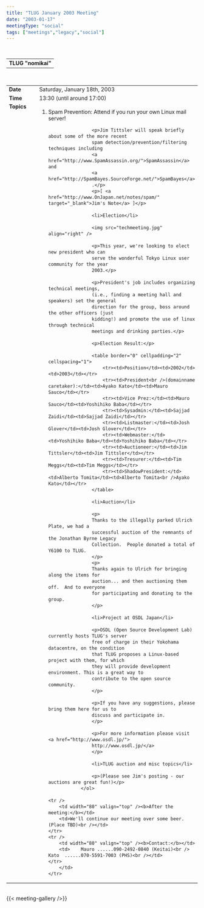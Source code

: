 ```yaml
---
title: "TLUG January 2003 Meeting"
date: "2003-01-17"
meetingType: "social"
tags: ["meetings","legacy","social"]
---
```


<br />

<table border="0" cellpadding="3" cellspacing="1" width="70%" /><tr>
		<td /><b>TLUG "nomikai"</b></td></tr>
</table><br />

<table border="0" width="70%" cellpadding="1" cellspacing="1" />
	<tr />
		<td width="80" valign="top" /><b>Date</b></td>
		<td>Saturday, January 18th, 2003<br /></td>
	</tr>
	<tr />
		<td width="80" valign="top" /><b>Time</b></td>
		<td>13:30 (until around 17:00)<br /></td>
	</tr>
	<tr />
		<td width="80" valign="top" /><b>Topics</b></td>
		<td>
			<p>
				<ol>
					<li>Spam Prevention: Attend if you run your own Linux mail server!</li>

					<p>Jim Tittsler will speak briefly about some of the more recent
					spam detection/prevention/filtering techniques including
					<a href="http://www.SpamAssassin.org/">SpamAssassin</a>  and 
					<a href="http://SpamBayes.SourceForge.net/">SpamBayes</a>
					.</p>
					<p>[ <a href="http://www.OnJapan.net/notes/spam/" target="_blank">Jim's Note</a> ]</p>

					<li>Election</li>
					
					<img src="techmeeting.jpg" align="right" />
					
					<p>This year, we're looking to elect new president who can
					serve the wonderful Tokyo Linux user community for the year
					2003.</p>
					
					<p>President's job includes organizing technical meetings,
					(i.e., finding a meeting hall and speakers) set the general
					direction for the group, boss around the other officers (just
					kidding!) and promote the use of linux through technical
					meetings and drinking parties.</p>

					<p>Election Result:</p>
					
					<table border="0" cellpadding="2" cellspacing="1">
						<tr><td>Position</td><td>2002</td><td>2003</td></tr>
						<tr><td>President<br />(domainname caretaker):</td><td>Ayako Kato</td><td>Mauro Sauco</td></tr>
						<tr><td>Vice Prez:</td><td>Mauro Sauco</td><td>Yoshihiko Baba</td></tr>
						<tr><td>Sysadmin:</td><td>Sajjad Zaidi</td><td>Sajjad Zaidi</td></tr>
						<tr><td>Listmaster:</td><td>Josh Glover</td><td>Josh Glover</td></tr>
						<tr><td>Webmaster:</td><td>Yoshihiko Baba</td><td>Yoshihiko Baba</td></tr>
						<tr><td>Auctioneer:</td><td>Jim Tittsler</td><td>Jim Tittsler</td></tr>
						<tr><td>Tresurer:</td><td>Tim Meggs</td><td>Tim Meggs</td></tr>
						<tr><td>ShadowPresident:</td><td>Alberto Tomita</td><td>Alberto Tomita<br />Ayako Kato</td></tr>
					</table>
					
					<li>Auction</li>
					
					<p>
					Thanks to the illegally parked Ulrich Plate, we had a
					successful auction of the remnants of the Jonathan Byrne Legacy
					Collection.  People donated a total of Y6100 to TLUG.
					</p>
					<p>
					Thanks again to Ulrich for bringing along the items for
					auction... and then auctioning them off.  And to everyone
					for participating and donating to the group.
					</p>
					
					<li>Project at OSDL Japan</li>

					<p>OSDL (Open Source Development Lab) currently hosts TLUG's server
					free of charge in their Yokohama datacentre, on the condition 
					that TLUG proposes a Linux-based project with them, for which 
					they will provide development environment. This is a great way to 
					contribute to the open source community. 
					</p>

					<p>If you have any suggestions, please bring them here for us to 
					discuss and participate in. 
					</p>

					<p>For more information please visit <a href="http://www.osdl.jp/">
					http://www.osdl.jp/</a>
					</p>

					<li>TLUG auction and misc topics</li>

					<p>(Please see Jim's posting - our auctions are great fun!)</p>
				</ol>

	<tr />
		<td width="80" valign="top" /><b>After the meeting:</b></td>
		<td>We'll continue our meeting over some beer. (Place TBD)<br /></td>
	</tr>
	<tr />
		<td width="80" valign="top" /><b>Contact:</b></td>
		<td>	Mauro ......090-2492-0840 (Keitai)<br />
	Kato  ......070-5591-7003 (PHS)<br /></td>
	</tr>
		</td>
	</tr>


</table>
<br />
{{< meeting-gallery />}}